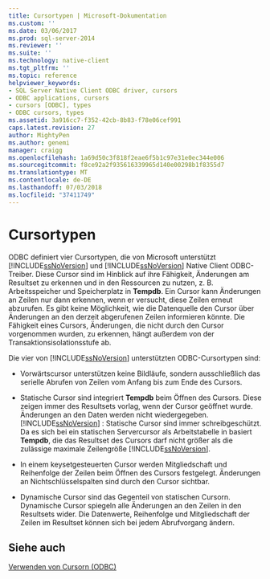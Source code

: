 ```yaml
---
title: Cursortypen | Microsoft-Dokumentation
ms.custom: ''
ms.date: 03/06/2017
ms.prod: sql-server-2014
ms.reviewer: ''
ms.suite: ''
ms.technology: native-client
ms.tgt_pltfrm: ''
ms.topic: reference
helpviewer_keywords:
- SQL Server Native Client ODBC driver, cursors
- ODBC applications, cursors
- cursors [ODBC], types
- ODBC cursors, types
ms.assetid: 3a916cc7-f352-42cb-8b83-f78e06cef991
caps.latest.revision: 27
author: MightyPen
ms.author: genemi
manager: craigg
ms.openlocfilehash: 1a69d50c3f818f2eae6f5b1c97e31e0ec344e006
ms.sourcegitcommit: f8ce92a2f935616339965d140e00298b1f8355d7
ms.translationtype: MT
ms.contentlocale: de-DE
ms.lasthandoff: 07/03/2018
ms.locfileid: "37411749"
---
```

# <a name="cursor-types"></a>Cursortypen
  ODBC definiert vier Cursortypen, die von Microsoft unterstützt [!INCLUDE[ssNoVersion](../../includes/ssnoversion-md.md)] und [!INCLUDE[ssNoVersion](../../includes/ssnoversion-md.md)] Native Client ODBC-Treiber. Diese Cursor sind im Hinblick auf ihre Fähigkeit, Änderungen am Resultset zu erkennen und in den Ressourcen zu nutzen, z. B. Arbeitsspeicher und Speicherplatz in **Tempdb**. Ein Cursor kann Änderungen an Zeilen nur dann erkennen, wenn er versucht, diese Zeilen erneut abzurufen. Es gibt keine Möglichkeit, wie die Datenquelle den Cursor über Änderungen an den derzeit abgerufenen Zeilen informieren könnte. Die Fähigkeit eines Cursors, Änderungen, die nicht durch den Cursor vorgenommen wurden, zu erkennen, hängt außerdem von der Transaktionsisolationsstufe ab.  
  
 Die vier von [!INCLUDE[ssNoVersion](../../includes/ssnoversion-md.md)] unterstützten ODBC-Cursortypen sind:  
  
-   Vorwärtscursor unterstützen keine Bildläufe, sondern ausschließlich das serielle Abrufen von Zeilen vom Anfang bis zum Ende des Cursors.  
  
-   Statische Cursor sind integriert **Tempdb** beim Öffnen des Cursors. Diese zeigen immer des Resultsets vorlag, wenn der Cursor geöffnet wurde. Änderungen an den Daten werden nicht wiedergegeben. [!INCLUDE[ssNoVersion](../../includes/ssnoversion-md.md)] : Statische Cursor sind immer schreibgeschützt. Da es sich bei ein statischen Servercursor als Arbeitstabelle in basiert **Tempdb**, die das Resultset des Cursors darf nicht größer als die zulässige maximale Zeilengröße [!INCLUDE[ssNoVersion](../../includes/ssnoversion-md.md)].  
  
-   In einem keysetgesteuerten Cursor werden Mitgliedschaft und Reihenfolge der Zeilen beim Öffnen des Cursors festgelegt. Änderungen an Nichtschlüsselspalten sind durch den Cursor sichtbar.  
  
-   Dynamische Cursor sind das Gegenteil von statischen Cursorn. Dynamische Cursor spiegeln alle Änderungen an den Zeilen in den Resultsets wider. Die Datenwerte, Reihenfolge und Mitgliedschaft der Zeilen im Resultset können sich bei jedem Abrufvorgang ändern.  
  
## <a name="see-also"></a>Siehe auch  
 [Verwenden von Cursorn &#40;ODBC&#41;](using-cursors-odbc.md)  
  
  
